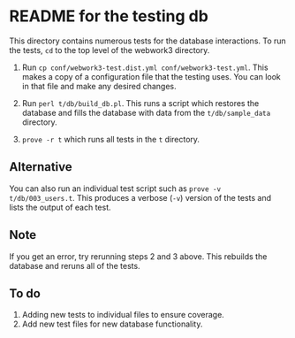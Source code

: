 # README for the testing db

This directory contains numerous tests for the database interactions. To run the tests,
`cd` to the top level of the webwork3 directory.

1. Run  `cp conf/webwork3-test.dist.yml conf/webwork3-test.yml`.  This makes a copy of a configuration
file that the testing uses.  You can look in that file and make any desired changes.

2. Run `perl t/db/build_db.pl`.  This runs a script which restores the database and
fills the database with data from the `t/db/sample_data` directory.

3. `prove -r t` which runs all tests in the `t` directory.

## Alternative

You can also run an individual test script such as `prove -v t/db/003_users.t`.
This produces a verbose (`-v`) version of the tests and lists the output of
each test.

## Note

If you get an error, try rerunning steps 2 and 3 above.  This rebuilds the database
and reruns all of the tests.

## To do

1. Adding new tests to individual files to ensure coverage.
2. Add new test files for new database functionality.
